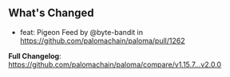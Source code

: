 ## What's Changed
* feat: Pigeon Feed by @byte-bandit in https://github.com/palomachain/paloma/pull/1262


**Full Changelog**: https://github.com/palomachain/paloma/compare/v1.15.7...v2.0.0
